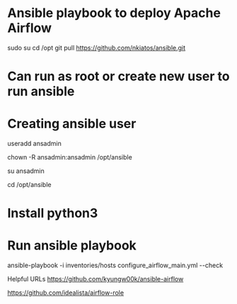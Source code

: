 # Ansible playbook to deploy Apache Airflow

sudo su
cd /opt
git pull https://github.com/nkiatos/ansible.git
# Can run as root or create new user to run ansible

# Creating ansible user
useradd ansadmin

chown -R ansadmin:ansadmin /opt/ansible

su ansadmin

cd /opt/ansible

# Install python3

# Run ansible playbook
ansible-playbook -i inventories/hosts configure_airflow_main.yml --check



Helpful URLs
https://github.com/kyungw00k/ansible-airflow

https://github.com/idealista/airflow-role
